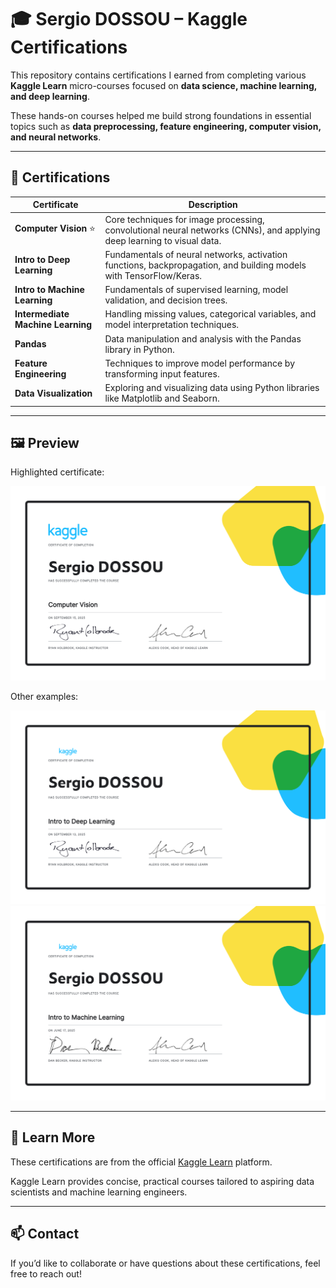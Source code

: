 # 🎓 Sergio DOSSOU – Kaggle Certifications 

This repository contains certifications I earned from completing various **Kaggle Learn** micro-courses focused on **data science, machine learning, and deep learning**.

These hands-on courses helped me build strong foundations in essential topics such as **data preprocessing, feature engineering, computer vision, and neural networks**.

---

## 📜 Certifications

| Certificate | Description |
|-------------|-------------|
| **Computer Vision** ⭐ | Core techniques for image processing, convolutional neural networks (CNNs), and applying deep learning to visual data. |
| **Intro to Deep Learning** | Fundamentals of neural networks, activation functions, backpropagation, and building models with TensorFlow/Keras. |
| **Intro to Machine Learning** | Fundamentals of supervised learning, model validation, and decision trees. |
| **Intermediate Machine Learning** | Handling missing values, categorical variables, and model interpretation techniques. |
| **Pandas** | Data manipulation and analysis with the Pandas library in Python. |
| **Feature Engineering** | Techniques to improve model performance by transforming input features. |
| **Data Visualization** | Exploring and visualizing data using Python libraries like Matplotlib and Seaborn. |

---

## 🖼️ Preview

Highlighted certificate:  

![Computer Vision](./Sergio%20DOSSOU%20-%20Computer%20Vision.png)

Other examples:  

![Intro to Deep Learning](./Sergio%20DOSSOU%20-%20Intro%20to%20Deep%20Learning.png)  
![Intro to ML](./Sergio%20DOSSOU%20-%20Intro%20to%20Machine%20Learning.png)

---

## 🔗 Learn More

These certifications are from the official [Kaggle Learn](https://www.kaggle.com/learn) platform.

Kaggle Learn provides concise, practical courses tailored to aspiring data scientists and machine learning engineers.

---

## 📫 Contact

If you’d like to collaborate or have questions about these certifications, feel free to reach out!
